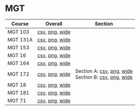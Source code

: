 # MGT

| Course | Overall | Section |
| ------ | ------- | ------- |
| MGT 103 | [csv](https://github.com/UCSD-Historical-Enrollment-Data/2024Summer1/blob/main/overall/MGT%20103.csv), [png](https://raw.githubusercontent.com/UCSD-Historical-Enrollment-Data/2024Summer1/main/plot_overall/MGT%20103.png), [wide](https://raw.githubusercontent.com/UCSD-Historical-Enrollment-Data/2024Summer1/main/plot_overall_wide/MGT%20103.png) |  |
| MGT 131A | [csv](https://github.com/UCSD-Historical-Enrollment-Data/2024Summer1/blob/main/overall/MGT%20131A.csv), [png](https://raw.githubusercontent.com/UCSD-Historical-Enrollment-Data/2024Summer1/main/plot_overall/MGT%20131A.png), [wide](https://raw.githubusercontent.com/UCSD-Historical-Enrollment-Data/2024Summer1/main/plot_overall_wide/MGT%20131A.png) |  |
| MGT 153 | [csv](https://github.com/UCSD-Historical-Enrollment-Data/2024Summer1/blob/main/overall/MGT%20153.csv), [png](https://raw.githubusercontent.com/UCSD-Historical-Enrollment-Data/2024Summer1/main/plot_overall/MGT%20153.png), [wide](https://raw.githubusercontent.com/UCSD-Historical-Enrollment-Data/2024Summer1/main/plot_overall_wide/MGT%20153.png) |  |
| MGT 16 | [csv](https://github.com/UCSD-Historical-Enrollment-Data/2024Summer1/blob/main/overall/MGT%2016.csv), [png](https://raw.githubusercontent.com/UCSD-Historical-Enrollment-Data/2024Summer1/main/plot_overall/MGT%2016.png), [wide](https://raw.githubusercontent.com/UCSD-Historical-Enrollment-Data/2024Summer1/main/plot_overall_wide/MGT%2016.png) |  |
| MGT 164 | [csv](https://github.com/UCSD-Historical-Enrollment-Data/2024Summer1/blob/main/overall/MGT%20164.csv), [png](https://raw.githubusercontent.com/UCSD-Historical-Enrollment-Data/2024Summer1/main/plot_overall/MGT%20164.png), [wide](https://raw.githubusercontent.com/UCSD-Historical-Enrollment-Data/2024Summer1/main/plot_overall_wide/MGT%20164.png) |  |
| MGT 172 | [csv](https://github.com/UCSD-Historical-Enrollment-Data/2024Summer1/blob/main/overall/MGT%20172.csv), [png](https://raw.githubusercontent.com/UCSD-Historical-Enrollment-Data/2024Summer1/main/plot_overall/MGT%20172.png), [wide](https://raw.githubusercontent.com/UCSD-Historical-Enrollment-Data/2024Summer1/main/plot_overall_wide/MGT%20172.png) | Section A: [csv](https://github.com/UCSD-Historical-Enrollment-Data/2024Summer1/blob/main/section/MGT%20172_A.csv), [png](https://raw.githubusercontent.com/UCSD-Historical-Enrollment-Data/2024Summer1/main/plot_section/MGT%20172_A.png), [wide](https://raw.githubusercontent.com/UCSD-Historical-Enrollment-Data/2024Summer1/main/plot_section_wide/MGT%20172_A.png)<br>Section B: [csv](https://github.com/UCSD-Historical-Enrollment-Data/2024Summer1/blob/main/section/MGT%20172_B.csv), [png](https://raw.githubusercontent.com/UCSD-Historical-Enrollment-Data/2024Summer1/main/plot_section/MGT%20172_B.png), [wide](https://raw.githubusercontent.com/UCSD-Historical-Enrollment-Data/2024Summer1/main/plot_section_wide/MGT%20172_B.png) |
| MGT 18 | [csv](https://github.com/UCSD-Historical-Enrollment-Data/2024Summer1/blob/main/overall/MGT%2018.csv), [png](https://raw.githubusercontent.com/UCSD-Historical-Enrollment-Data/2024Summer1/main/plot_overall/MGT%2018.png), [wide](https://raw.githubusercontent.com/UCSD-Historical-Enrollment-Data/2024Summer1/main/plot_overall_wide/MGT%2018.png) |  |
| MGT 181 | [csv](https://github.com/UCSD-Historical-Enrollment-Data/2024Summer1/blob/main/overall/MGT%20181.csv), [png](https://raw.githubusercontent.com/UCSD-Historical-Enrollment-Data/2024Summer1/main/plot_overall/MGT%20181.png), [wide](https://raw.githubusercontent.com/UCSD-Historical-Enrollment-Data/2024Summer1/main/plot_overall_wide/MGT%20181.png) |  |
| MGT 71 | [csv](https://github.com/UCSD-Historical-Enrollment-Data/2024Summer1/blob/main/overall/MGT%2071.csv), [png](https://raw.githubusercontent.com/UCSD-Historical-Enrollment-Data/2024Summer1/main/plot_overall/MGT%2071.png), [wide](https://raw.githubusercontent.com/UCSD-Historical-Enrollment-Data/2024Summer1/main/plot_overall_wide/MGT%2071.png) |  |
